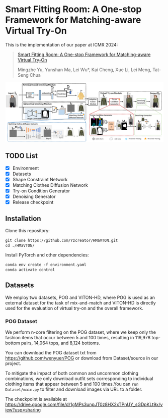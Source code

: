 # Smart Fitting Room: A One-stop Framework for Matching-aware Virtual Try-On
This is the implementation of our paper at ICMR 2024:
> [Smart Fitting Room: A One-stop Framework for Matching-aware Virtual Try-On](https://arxiv.org/abs/2401.16825)
> 
> Mingzhe Yu, Yunshan Ma, Lei Wu*, Kai Cheng, Xue Li, Lei Meng, Tat-Seng Chua

![Model for this project](figures/model.png)

## TODO List
- [x] Environment
- [x] Datasets
- [x] Shape Constraint Network
- [x] Matching Clothes Diffusion Network
- [x] Try-on Condition Generator
- [x] Denoising Generator
- [x] Release checkpoint

## Installation
Clone this repository:
```
git clone https://github.com/Yzcreator/HMaVTON.git
cd ./HMaVTON/
```
Install PyTorch and other dependencies:
```
conda env create -f environment.yaml
conda activate control
```
## Datasets
We employ two datasets, POG and VITON-HD, where POG is used as an external dataset for the task of mix-and-match and VITON-HD is directly used for the evaluation of virtual try-on and the overall framework. 
### POG Dataset
We perform n-core filtering on the POG dataset, where we keep only the fashion items that occur between 5 and 100 times, resulting in 119,978 top-bottom pairs, 14,064 tops, and 8,124 bottoms.

You can download the POG dataset txt from https://github.com/wenyuer/POG or download from Dataset/source in our project.

To mitigate the impact of both common and uncommon clothing combinations, we only download outfit sets corresponding to individual clothing items that appear between 5 and 100 times.You can `run Dataset/main.py` to filter and download images via URL to a folder.



The checkpoint is available at https://drive.google.com/file/d/1gMPs3unpJT0z8HX2xTPnUY_sGDpKLt9x/view?usp=sharing







